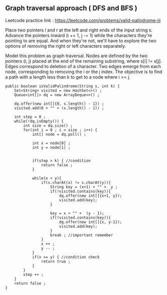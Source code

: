 <!-- Draft -->
## Graph traversal approach ( DFS and BFS )
Leetcode practice link : https://leetcode.com/problems/valid-palindrome-iii

Place two pointers l and r at the left and right ends of the input string s. Advance the pointers inward (i += 1, j -= 1) while the characters they're pointing to are equal. And when they're not, we'll have to explore the two options of removing the right or left characters separately.

Model this problem as graph traversal. Nodes are defined by the two pointers (i, j) placed at the end of the remaining substring, where s[i] != s[j]. Edges correspond to deletion of a character. Two edges emerge from each node, corresponding to removing the i or the j index. The objective is to find a path with a length less than k to get to a node where i >= j.

```
public boolean isValidPalindrome(String s, int k) {
    Set<String> visited = new HashSet<>() ;
    Queue<int[]> dq = new ArrayDeque<>() ;

    dq.offer(new int[]{0, s.length() - 1}) ;
    visited.add(0 + "" + (s.length() - 1)) ;

    int step = 0 ;
    while(!dq.isEmpty()) {
        int size = dq.size() ;
        for(int i = 0 ; i < size ; i++) {
            int[] node = dq.poll() ;

            int x = node[0] ;
            int y = node[1] ;


            if(step > k) { //condition
                return false ;
            }

            while(x < y){
                if(s.charAt(x) != s.charAt(y)){
                    String key = (x+1) + "" +  y ;
                    if(!visited.contains(key)){
                        dq.offer(new int[]{x+1, y});
                        visited.add(key);
                    }

                    key = x + "" +  (y - 1);
                    if(!visited.contains(key)){
                        dq.offer(new int[]{x, y-1});
                        visited.add(key);
                    }
                    break ; //important remember
                }
                x ++ ;
                y -- ;
            }
            if(x >= y) { //condition check
                return true ;
            }
        }
        step ++ ;
    }      
    return false ;
}
```

